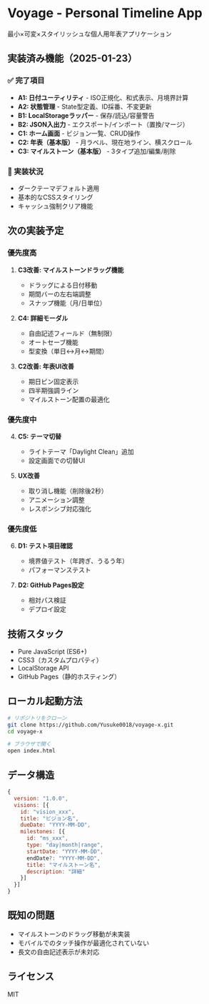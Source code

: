 # Voyage - Personal Timeline App

最小×可変×スタイリッシュな個人用年表アプリケーション

## 実装済み機能（2025-01-23）

### ✅ 完了項目
- **A1: 日付ユーティリティ** - ISO正規化、和式表示、月境界計算
- **A2: 状態管理** - State型定義、ID採番、不変更新
- **B1: LocalStorageラッパー** - 保存/読込/容量警告
- **B2: JSON入出力** - エクスポート/インポート（置換/マージ）
- **C1: ホーム画面** - ビジョン一覧、CRUD操作
- **C2: 年表（基本版）** - 月ラベル、現在地ライン、横スクロール
- **C3: マイルストーン（基本版）** - 3タイプ追加/編集/削除

### 🔧 実装状況
- ダークテーマデフォルト適用
- 基本的なCSSスタイリング
- キャッシュ強制クリア機能

## 次の実装予定

### 優先度高
1. **C3改善: マイルストーンドラッグ機能**
   - ドラッグによる日付移動
   - 期間バーの左右端調整
   - スナップ機能（月/日単位）

2. **C4: 詳細モーダル**
   - 自由記述フィールド（無制限）
   - オートセーブ機能
   - 型変換（単日↔月↔期間）

3. **C2改善: 年表UI改善**
   - 期日ピン固定表示
   - 四半期強調ライン
   - マイルストーン配置の最適化

### 優先度中
4. **C5: テーマ切替**
   - ライトテーマ「Daylight Clean」追加
   - 設定画面での切替UI

5. **UX改善**
   - 取り消し機能（削除後2秒）
   - アニメーション調整
   - レスポンシブ対応強化

### 優先度低
6. **D1: テスト項目確認**
   - 境界値テスト（年跨ぎ、うるう年）
   - パフォーマンステスト

7. **D2: GitHub Pages設定**
   - 相対パス検証
   - デプロイ設定

## 技術スタック
- Pure JavaScript (ES6+)
- CSS3（カスタムプロパティ）
- LocalStorage API
- GitHub Pages（静的ホスティング）

## ローカル起動方法
```bash
# リポジトリをクローン
git clone https://github.com/Yusuke0018/voyage-x.git
cd voyage-x

# ブラウザで開く
open index.html
```

## データ構造
```javascript
{
  version: "1.0.0",
  visions: [{
    id: "vision_xxx",
    title: "ビジョン名",
    dueDate: "YYYY-MM-DD",
    milestones: [{
      id: "ms_xxx",
      type: "day|month|range",
      startDate: "YYYY-MM-DD",
      endDate?: "YYYY-MM-DD",
      title: "マイルストーン名",
      description: "詳細"
    }]
  }]
}
```

## 既知の問題
- マイルストーンのドラッグ移動が未実装
- モバイルでのタッチ操作が最適化されていない
- 長文の自由記述表示が未対応

## ライセンス
MIT